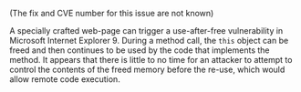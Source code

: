(The fix and CVE number for this issue are not known)

A specially crafted web-page can trigger a use-after-free vulnerability in
Microsoft Internet Explorer 9. During a method call, the `this` object can be
freed and then continues to be used by the code that implements the method.
It appears that there is little to no time for an attacker to attempt to
control the contents of the freed memory before the re-use, which would allow
remote code execution.